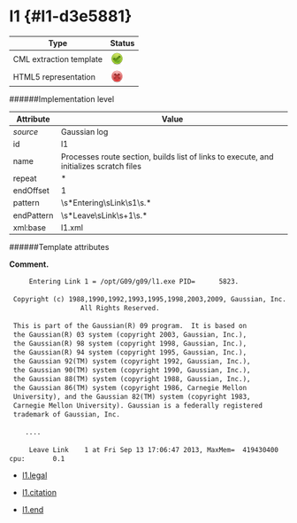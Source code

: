 # l1 {#l1-d3e5881}


| Type                                                                                                                                                | Status                                                                                                                                              |
|----|----|
| CML extraction template                                                                                                                             | ![](/imgs/Total.png)                                                                                                                                |
| HTML5 representation                                                                                                                                | ![](/imgs/None.png)                                                                                                                                 |

######Implementation level

| Attribute                                                                                                                                           | Value                                                                                                                                               |
|----|----|
| *source*                                                                                                                                            | Gaussian log                                                                                                                                        |
| id                                                                                                                                                  | l1                                                                                                                                                  |
| name                                                                                                                                                | Processes route section, builds list of links to execute, and initializes scratch files                                                             |
| repeat                                                                                                                                              | \*                                                                                                                                                  |
| endOffset                                                                                                                                           | 1                                                                                                                                                   |
| pattern                                                                                                                                             | \\s\*Entering\\sLink\\s1\\s.\*                                                                                                                      |
| endPattern                                                                                                                                          | \\s\*Leave\\sLink\\s+1\\s.\*                                                                                                                        |
| xml:base                                                                                                                                            | l1.xml                                                                                                                                              |

######Template attributes

**Comment.**

         Entering Link 1 = /opt/G09/g09/l1.exe PID=      5823.
      
     Copyright (c) 1988,1990,1992,1993,1995,1998,2003,2009, Gaussian, Inc.
                      All Rights Reserved.
      
     This is part of the Gaussian(R) 09 program.  It is based on
     the Gaussian(R) 03 system (copyright 2003, Gaussian, Inc.),
     the Gaussian(R) 98 system (copyright 1998, Gaussian, Inc.),
     the Gaussian(R) 94 system (copyright 1995, Gaussian, Inc.),
     the Gaussian 92(TM) system (copyright 1992, Gaussian, Inc.),
     the Gaussian 90(TM) system (copyright 1990, Gaussian, Inc.),
     the Gaussian 88(TM) system (copyright 1988, Gaussian, Inc.),
     the Gaussian 86(TM) system (copyright 1986, Carnegie Mellon
     University), and the Gaussian 82(TM) system (copyright 1983,
     Carnegie Mellon University). Gaussian is a federally registered
     trademark of Gaussian, Inc.
      
        ....
        
         Leave Link    1 at Fri Sep 13 17:06:47 2013, MaxMem=  419430400 cpu:       0.1
        

-   [l1.legal](/out/md/cml/gaussian_log/l1.legal-d3e5888.md)

<!-- -->

-   [l1.citation](/out/md/cml/gaussian_log/l1.citation-d3e5910.md)

<!-- -->

-   [l1.end](/out/md/cml/gaussian_log/l1.end-d3e5926.md)
